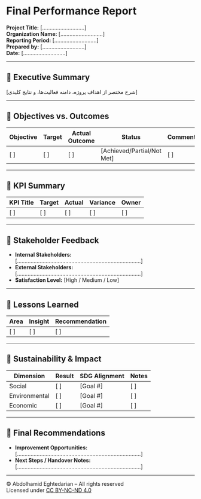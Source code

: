 # Final Performance Report  
**Project Title:** [............................]  
**Organization Name:** [............................]  
**Reporting Period:** [............................]  
**Prepared by:** [............................]  
**Date:** [............................]  

---

## 🔹 Executive Summary

[شرح مختصر از اهداف پروژه، دامنه فعالیت‌ها، و نتایج کلیدی]

---

## 🔹 Objectives vs. Outcomes

| Objective | Target | Actual Outcome | Status | Comments |
|-----------|--------|----------------|--------|----------|
| [  ]      | [  ]   | [  ]           | [Achieved/Partial/Not Met] | [  ] |

---

## 🔹 KPI Summary

| KPI Title | Target | Actual | Variance | Owner |
|-----------|--------|--------|----------|-------|
| [  ]      | [  ]   | [  ]   | [  ]     | [  ]  |

---

## 🔹 Stakeholder Feedback

- **Internal Stakeholders:**  
  [..................................................................................]  
- **External Stakeholders:**  
  [..................................................................................]  
- **Satisfaction Level:** [High / Medium / Low]

---

## 🔹 Lessons Learned

| Area | Insight | Recommendation |
|------|---------|----------------|
| [  ] | [  ]    | [  ]           |

---

## 🔹 Sustainability & Impact

| Dimension | Result | SDG Alignment | Notes |
|-----------|--------|----------------|-------|
| Social    | [  ]   | [Goal #]       | [  ]  |
| Environmental | [  ] | [Goal #]     | [  ]  |
| Economic  | [  ]   | [Goal #]       | [  ]  |

---

## 🔹 Final Recommendations

- **Improvement Opportunities:**  
  [..................................................................................]  
- **Next Steps / Handover Notes:**  
  [..................................................................................]

---

© Abdolhamid Eghtedarian – All rights reserved  
Licensed under [CC BY-NC-ND 4.0](https://creativecommons.org/licenses/by-nc-nd/4.0/)
